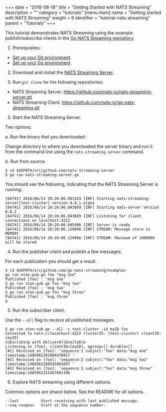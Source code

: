 +++
date = "2016-06-18"
title = "Getting Started with NATS Streaming"
description = ""
category = "tutorials"
[menu.main]
  name = "Getting started with NATS Streaming"
  weight = 9
  identifier = "tutorial-nats-streaming"
  parent = "Tutorials"
+++

This tutorial demonstrates NATS Streaming using the example publish/subscribe clients in the [Go NATS Streaming repository](https://github.com/nats-io/go-nats-streaming.git). 

1. Prerequisites: 

- [Set up your Git environment](https://help.github.com/articles/set-up-git/).
- [Set up your Go environment](https://golang.org/doc/install).

2. Download and install the [NATS Streaming Server](https://github.com/nats-io/stan-server-preview/releases).

3. Run `git clone` for the following repositories:

- NATS Streaming Server: https://github.com/nats-io/nats-streaming-server.git
- NATS Streaming Client: https://github.com/nats-io/go-nats-streaming.git

3. Start the NATS Streaming Server.

Two options:

a. Run the binary that you downloaded:

Change directory to where you downloaded the server binary and run it from the command line using the `nats-streaming-server` command.

b. Run from source:

```
$ cd $GOPATH/src/github.com/nats-streaming-server
$ go run nats-streaming-server.go
```

You should see the following, indicating that the NATS Streaming Server is running:

```
[64741] 2016/06/14 20:26:06.043324 [INF] Starting nats-streaming-server[test-cluster] version 0.0.1.alpha
[64741] 2016/06/14 20:26:06.043669 [INF] Starting nats-server version 0.8.2
[64741] 2016/06/14 20:26:06.043689 [INF] Listening for client connections on localhost:4222
[64741] 2016/06/14 20:26:06.045406 [INF] Server is ready
[64741] 2016/06/14 20:26:06.129946 [INF] STREAM: Message store is MEMORY
[64741] 2016/06/14 20:26:06.129966 [INF] STREAM: Maximum of 1000000 will be stored
```

4. Run the publisher client and publish a few messages.

For each publication you should get a result.

```
$ cd $GOPATH/src/github.com/go-nats-streaming/examples
go run stan-pub.go foo "msg one"
Published [foo] : 'msg one'
$ go run stan-pub.go foo "msg two"
Published [foo] : 'msg two'
$ go run stan-pub.go foo "msg three"
Published [foo] : 'msg three'
$ 
```

5. Run the subscriber client.

Use the `--all` flag to receive all published messages.

```
$ go run stan-sub.go --all -c test-cluster -id myID foo
Connected to nats://localhost:4222 clusterID: [test-cluster] clientID: [myID]
subscribing with DeliverAllAvailable
Listening on [foo], clientID=[myID], qgroup=[] durable=[]
[#1] Received on [foo]: 'sequence:1 subject:"foo" data:"msg one" timestamp:1465962202884478817 '
[#2] Received on [foo]: 'sequence:2 subject:"foo" data:"msg two" timestamp:1465962208545003897 '
[#3] Received on [foo]: 'sequence:3 subject:"foo" data:"msg three" timestamp:1465962215567601196
```

6. Explore NATS streaming using different options.

Common options are shwon below. See the README for all options.

```
--last          Start receiving with last published message.
--seq <seqno> 	Start at the sequence number.
```